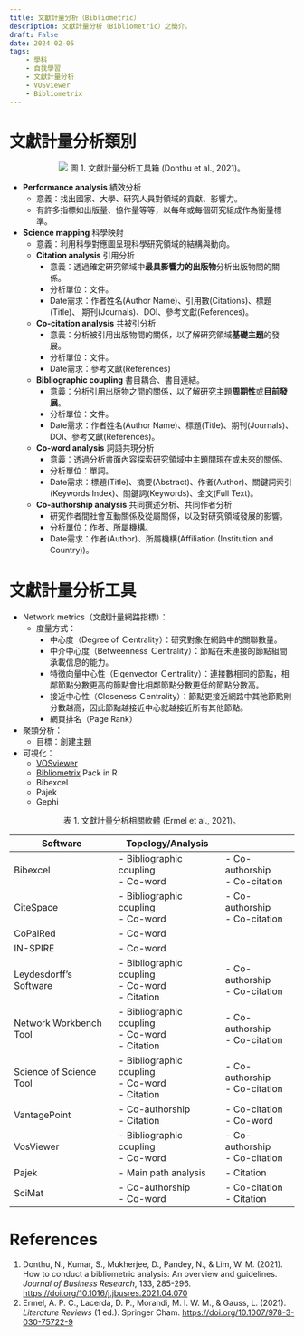 ```yaml
---
title: 文獻計量分析（Bibliometric）
description: 文獻計量分析（Bibliometric）之簡介。
draft: False
date: 2024-02-05
tags:
    - 學科
    - 自我學習
    - 文獻計量分析
    - VOSviewer
    - Bibliometrix
---
```


# 文獻計量分析類別
<center>
<img style = "max-height: 500px;" src="/20240205_Bibliometric_1.avif" class="Invertible" />  
圖 1. 文獻計量分析工具箱 (Donthu et al., 2021)。
</center>

- **Performance analysis** 績效分析  
	- 意義：找出國家、大學、研究人員對領域的貢獻、影響力。  
	- 有許多指標如出版量、協作量等等，以每年或每個研究組成作為衡量標準。
- **Science mapping** 科學映射  
	- 意義：利用科學對應圖呈現科學研究領域的結構與動向。  
	- **Citation analysis** 引用分析  
		- 意義：透過確定研究領域中**最具影響力的出版物**分析出版物間的關係。  
		- 分析單位：文件。  
		- Date需求：作者姓名(Author Name)、引用數(Citations)、標題(Title)、 期刊(Journals)、DOI、參考文獻(References)。
	- **Co-citation analysis** 共被引分析
		- 意義：分析被引用出版物間的關係，以了解研究領域**基礎主題**的發展。
		- 分析單位：文件。
		- Date需求：參考文獻(References)
	- **Bibliographic coupling** 書目耦合、書目連結。
		- 意義：分析引用出版物之間的關係，以了解研究主題**周期性**或**目前發展**。
		- 分析單位：文件。
		- Date需求：作者姓名(Author Name)、標題(Title)、期刊(Journals)、DOI、參考文獻(References)。
	- **Co-word analysis** 詞語共現分析
		- 意義：透過分析書面內容探索研究領域中主題間現在或未來的關係。
		- 分析單位：單詞。
		- Date需求：標題(Title)、摘要(Abstract)、作者(Author)、關鍵詞索引(Keywords Index)、關鍵詞(Keywords)、全文(Full Text)。
	- **Co-authorship analysis** 共同撰述分析、共同作者分析
		- 研究作者間社會互動關係及從屬關係，以及對研究領域發展的影響。
		- 分析單位：作者、所屬機構。
		- Date需求：作者(Author)、所屬機構(Affiliation (Institution and Country))。

# 文獻計量分析工具
- Network metrics（文獻計量網路指標）：
	- 度量方式：
		- 中心度（Degree of Ｃentrality）：研究對象在網路中的關聯數量。
		- 中介中心度（Betweenness Ｃentrality）：節點在未連接的節點組間承載信息的能力。
		- 特徵向量中心性（Eigenvector Ｃentrality）：連接數相同的節點，相鄰節點分數更高的節點會比相鄰節點分數更低的節點分數高。
		- 接近中心性（Closeness Ｃentrality）：節點更接近網路中其他節點則分數越高，因此節點越接近中心就越接近所有其他節點。
		- 網頁排名（Page Rank）
- 聚類分析：
	- 目標：創建主題
- 可視化：
	- [VOSviewer](20240205_文獻計量分析工具_VOSviewer)
	- [Bibliometrix](tags/Bibliometrix) Pack in R
	- Bibexcel
	- Pajek
	- Gephi

<center>
表 1. 文獻計量分析相關軟體 (Ermel et al., 2021)。
</center>  

| Software                  | Topology/Analysis                                       |                                    |
| ------------------------- | ------------------------------------------------------- | ---------------------------------- |
| Bibexcel                  | - Bibliographic coupling<br />- Co-word                 | - Co-authorship<br />- Co-citation |
| CiteSpace                 | - Bibliographic coupling<br />- Co-word                 | - Co-authorship<br />- Co-citation |
| CoPalRed                  | - Co-word                                               |                                    |
| IN-SPIRE                  | - Co-word                                               |                                    |
| Leydesdorff’s  Software   | - Bibliographic coupling<br />- Co-word<br />- Citation | - Co-authorship<br />- Co-citation |
| Network  Workbench  Tool  | - Bibliographic coupling<br />- Co-word<br />- Citation | - Co-authorship<br />- Co-citation |
| Science  of  Science Tool | - Bibliographic coupling<br />- Co-word<br />- Citation | - Co-authorship<br />- Co-citation |
| VantagePoint              | - Co-authorship<br />- Citation                         | - Co-citation<br />- Co-word       |
| VosViewer                 | - Bibliographic coupling<br />- Co-word                 | - Co-authorship<br />- Co-citation |
| Pajek                     | - Main path analysis                                    | - Citation                         |
| SciMat                    | - Co-authorship<br />- Co-word                          | - Co-citation<br />- Citation      |


# References

1. Donthu, N., Kumar, S., Mukherjee, D., Pandey, N., & Lim, W. M. (2021). How to conduct a bibliometric analysis: An overview and guidelines. <i>Journal of Business Research</i>, 133, 285-296. https://doi.org/10.1016/j.jbusres.2021.04.070
2. Ermel, A. P. C., Lacerda, D. P., Morandi, M. I. W. M., & Gauss, L. (2021). <i>Literature Reviews</i> (1 ed.). Springer Cham. https://doi.org/10.1007/978-3-030-75722-9
